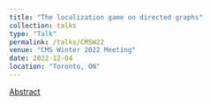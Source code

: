```yaml
---
title: "The localization game on directed graphs"
collection: talks
type: "Talk"
permalink: /talks/CMSW22
venue: "CMS Winter 2022 Meeting"
date: 2022-12-04
location: "Toronto, ON"
---
```


[Abstract](https://www2.cms.math.ca/Events/winter22/abs/pgo#bp)
